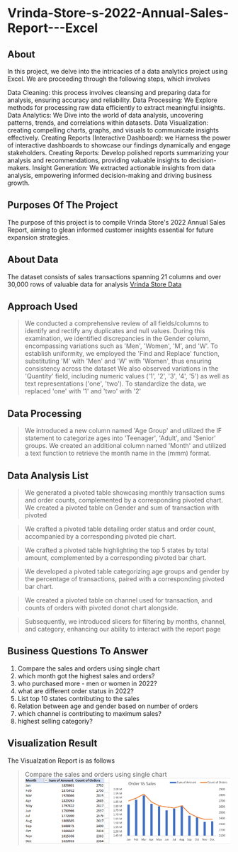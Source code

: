 # Vrinda-Store-s-2022-Annual-Sales-Report---Excel

## About
In this project, we delve into the intricacies of a data analytics project using Excel. We are proceeding through the following steps, which involves

Data Cleaning: this process involves cleansing and preparing data for analysis, ensuring accuracy and reliability.
Data Processing: We Explore methods for processing raw data efficiently to extract meaningful insights.
Data Analytics: We Dive into the world of data analysis, uncovering patterns, trends, and correlations within datasets.
Data Visualization: creating compelling charts, graphs, and visuals to communicate insights effectively.
Creating Reports (Interactive Dashboard): we Harness the power of interactive dashboards to showcase our findings dynamically and engage stakeholders.
Creating Reports: Develop polished reports summarizing your analysis and recommendations, providing valuable insights to decision-makers.
Insight Generation: We extracted actionable insights from data analysis, empowering informed decision-making and driving business growth.

## Purposes Of The Project
The purpose of this project is to compile Vrinda Store's 2022 Annual Sales Report, aiming to glean informed customer insights essential for future expansion strategies.

## About Data
The dataset consists of sales transactions spanning 21 columns and over 30,000 rows of valuable data for analysis [Vrinda Store Data](https://github.com/Jamaderibigbe/Vrinda-Store-s-2022-Annual-Sales-Report---Excel/blob/main/Vrinda%20Store%20Data%20Analysis%20%20start.xlsx)

 ## Approach Used
 > We conducted a comprehensive review of all fields/columns to identify and rectify any duplicates and null values. During this examination, we identified discrepancies in the Gender column, encompassing variations such as 'Men', 'Women', 'M', and 'W'. To establish uniformity, we employed the 'Find and Replace' function, substituting 'M' with 'Men' and 'W' with 'Women', thus ensuring consistency across the dataset
> We also observed variations in the 'Quantity' field, including numeric values ('1', '2', '3', '4', '5') as well as text representations ('one', 'two'). To standardize the data, we replaced 'one' with '1' and 'two' with '2'

## Data Processing
> We introduced a new column named 'Age Group' and utilized the IF statement to categorize ages into 'Teenager', 'Adult', and 'Senior' groups.
> We created an additional column named 'Month' and utilized a text function to retrieve the month name in the (mmm) format.

## Data Analysis List
> We generated a pivoted table showcasing monthly transaction sums and order counts, complemented by a corresponding pivoted chart.
We created a pivoted table on Gender and sum of transaction with pivoted

> We crafted a pivoted table detailing order status and order count, accompanied by a corresponding pivoted pie chart.

> We crafted a pivoted table highlighting the top 5 states by total amount, complemented by a corresponding pivoted bar chart.

> We developed a pivoted table categorizing age groups and gender by the percentage of transactions, paired with a corresponding pivoted bar chart.

> We created a pivoted table on channel used for transaction, and counts of orders with pivoted
donot chart alongside.

> Subsequently, we introduced slicers for filtering by months, channel, and category, enhancing our ability to interact with the report page

## Business Questions To Answer
1. Compare the sales and orders using single chart
2. which month got the highest sales and orders?
3. who purchased more - men or women in 2022?
4. what are different order status in 2022?
5. List top 10 states contributing to the sales
6. Relation between age and gender based on number of orders
7. which channel is contributing to maximum sales?
8. highest selling categoriy?

## Visualization Result

The Visualzation Report is as follows
> Compare the sales and orders using single chart
![Sales and Orders Using a Single chart](https://github.com/Jamaderibigbe/Vrinda-Store-s-2022-Annual-Sales-Report---Excel/blob/main/Sales%20vs%20orders.PNG)
> 
